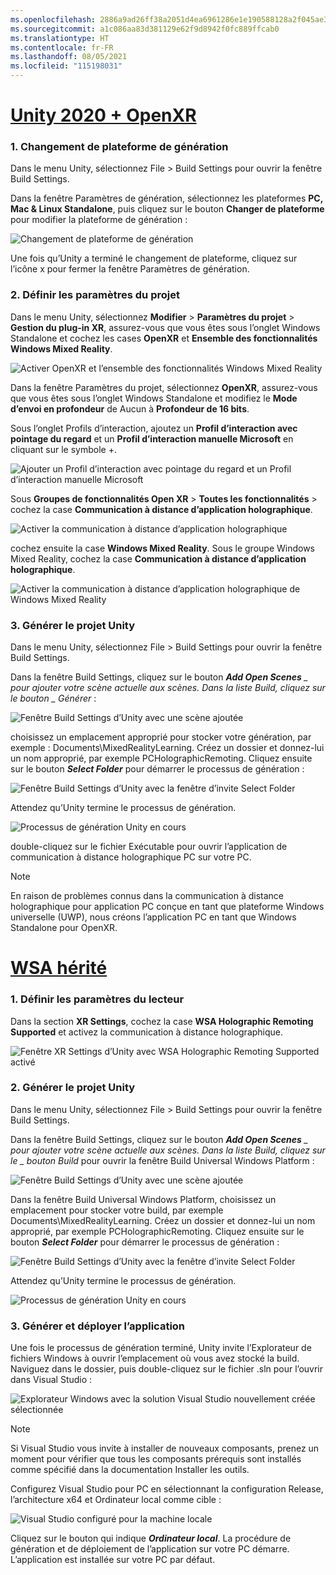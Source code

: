 ```yaml
---
ms.openlocfilehash: 2886a9ad26ff38a2051d4ea6961286e1e190588128a2f045ae39841470113157
ms.sourcegitcommit: a1c086aa83d381129e62f9d8942f0fc889ffcab0
ms.translationtype: HT
ms.contentlocale: fr-FR
ms.lasthandoff: 08/05/2021
ms.locfileid: "115198031"
---
```

# <a name="unity-2020--openxr"></a>[Unity 2020 + OpenXR](#tab/openxr)

### <a name="1-switching-build-platform"></a>1. Changement de plateforme de génération

Dans le menu Unity, sélectionnez File > Build Settings pour ouvrir la fenêtre Build Settings.

Dans la fenêtre Paramètres de génération, sélectionnez les plateformes **PC, Mac & Linux Standalone**, puis cliquez sur le bouton **Changer de plateforme** pour modifier la plateforme de génération :

![Changement de plateforme de génération](../images/mrlearning-pc-holographic-remoting/Tutorial2-Section2-Step4-1.PNG)

Une fois qu’Unity a terminé le changement de plateforme, cliquez sur l’icône x pour fermer la fenêtre Paramètres de génération.

### <a name="2-set-the-project-settings"></a>2. Définir les paramètres du projet

Dans le menu Unity, sélectionnez **Modifier** > **Paramètres du projet** > **Gestion du plug-in XR**, assurez-vous que vous êtes sous l’onglet Windows Standalone et cochez les cases **OpenXR** et **Ensemble des fonctionnalités Windows Mixed Reality**.

![Activer OpenXR et l’ensemble des fonctionnalités Windows Mixed Reality](../images/mrlearning-pc-holographic-remoting/Tutorial2-Section2-Step4-2.PNG)

Dans la fenêtre Paramètres du projet, sélectionnez **OpenXR**, assurez-vous que vous êtes sous l’onglet Windows Standalone et modifiez le **Mode d’envoi en profondeur** de Aucun à **Profondeur de 16 bits**.

Sous l’onglet Profils d’interaction, ajoutez un **Profil d’interaction avec pointage du regard** et un **Profil d’interaction manuelle Microsoft** en cliquant sur le symbole +.

![Ajouter un Profil d’interaction avec pointage du regard et un Profil d’interaction manuelle Microsoft](../images/mrlearning-pc-holographic-remoting/Tutorial2-Section2-Step4-3.PNG)

Sous **Groupes de fonctionnalités Open XR** > **Toutes les fonctionnalités** > cochez la case **Communication à distance d’application holographique**.

![Activer la communication à distance d’application holographique](../images/mrlearning-pc-holographic-remoting/Tutorial2-Section2-Step4-4.PNG)

cochez ensuite la case **Windows Mixed Reality**. Sous le groupe Windows Mixed Reality, cochez la case **Communication à distance d’application holographique**.

![Activer la communication à distance d’application holographique de Windows Mixed Reality](../images/mrlearning-pc-holographic-remoting/Tutorial2-Section2-Step4-5.PNG)

### <a name="3-build-the-unity-project"></a>3. Générer le projet Unity

Dans le menu Unity, sélectionnez File > Build Settings pour ouvrir la fenêtre Build Settings.

Dans la fenêtre Build Settings, cliquez sur le bouton ***Add Open Scenes** _ pour ajouter votre scène actuelle aux scènes. Dans la liste Build, cliquez sur le bouton _ *Générer** :

![Fenêtre Build Settings d’Unity avec une scène ajoutée](../images/mrlearning-pc-holographic-remoting/Tutorial2-Section2-Step4-6.PNG)

choisissez un emplacement approprié pour stocker votre génération, par exemple : Documents\MixedRealityLearning. Créez un dossier et donnez-lui un nom approprié, par exemple PCHolographicRemoting. Cliquez ensuite sur le bouton ***Select Folder*** pour démarrer le processus de génération :

![Fenêtre Build Settings d’Unity avec la fenêtre d’invite Select Folder](../images/mrlearning-pc-holographic-remoting/Tutorial2-Section2-Step4-7.png)

Attendez qu’Unity termine le processus de génération.

![Processus de génération Unity en cours](../images/mrlearning-pc-holographic-remoting/Tutorial2-Section2-Step4-8.png)

double-cliquez sur le fichier Exécutable pour ouvrir l’application de communication à distance holographique PC sur votre PC.

> [!NOTE]
> En raison de problèmes connus dans la communication à distance holographique pour application PC conçue en tant que plateforme Windows universelle (UWP), nous créons l’application PC en tant que Windows Standalone pour OpenXR.


# <a name="legacy-wsa"></a>[WSA hérité](#tab/wsa)

### <a name="1-set-the-player-settings"></a>1. Définir les paramètres du lecteur

Dans la section **XR Settings**, cochez la case **WSA Holographic Remoting Supported** et activez la communication à distance holographique.

![Fenêtre XR Settings d’Unity avec WSA Holographic Remoting Supported activé](../images/mrlearning-pc-holographic-remoting/Tutorial2-Section2-Step1-1.png)

### <a name="2-build-the-unity-project"></a>2. Générer le projet Unity

Dans le menu Unity, sélectionnez File > Build Settings pour ouvrir la fenêtre Build Settings.

Dans la fenêtre Build Settings, cliquez sur le bouton ***Add Open Scenes** _ pour ajouter votre scène actuelle aux scènes. Dans la liste Build, cliquez sur le _ *_bouton Build_** pour ouvrir la fenêtre Build Universal Windows Platform :

![Fenêtre Build Settings d’Unity avec une scène ajoutée](../images/mrlearning-pc-holographic-remoting/Tutorial2-Section2-Step2-1.png)

Dans la fenêtre Build Universal Windows Platform, choisissez un emplacement pour stocker votre build, par exemple Documents\MixedRealityLearning. Créez un dossier et donnez-lui un nom approprié, par exemple PCHolographicRemoting. Cliquez ensuite sur le bouton ***Select Folder*** pour démarrer le processus de génération :

![Fenêtre Build Settings d’Unity avec la fenêtre d’invite Select Folder](../images/mrlearning-pc-holographic-remoting/Tutorial2-Section2-Step2-2.png)

Attendez qu’Unity termine le processus de génération.

![Processus de génération Unity en cours](../images/mrlearning-pc-holographic-remoting/Tutorial2-Section2-Step2-3.png)

### <a name="3-build-and-deploy-the-application"></a>3. Générer et déployer l’application

Une fois le processus de génération terminé, Unity invite l’Explorateur de fichiers Windows à ouvrir l’emplacement où vous avez stocké la build. Naviguez dans le dossier, puis double-cliquez sur le fichier .sln pour l’ouvrir dans Visual Studio :

![Explorateur Windows avec la solution Visual Studio nouvellement créée sélectionnée](../images/mrlearning-pc-holographic-remoting/Tutorial2-Section2-Step3-1.png)

> [!NOTE]
> Si Visual Studio vous invite à installer de nouveaux composants, prenez un moment pour vérifier que tous les composants prérequis sont installés comme spécifié dans la documentation Installer les outils.

Configurez Visual Studio pour PC en sélectionnant la configuration Release, l’architecture x64 et Ordinateur local comme cible :

![Visual Studio configuré pour la machine locale](../images/mrlearning-pc-holographic-remoting/Tutorial2-Section2-Step3-2.png)

Cliquez sur le bouton qui indique ***Ordinateur local***. La procédure de génération et de déploiement de l’application sur votre PC démarre. L’application est installée sur votre PC par défaut.
